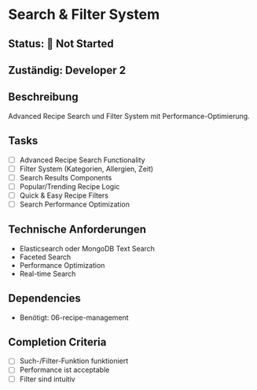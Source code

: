 # Search & Filter System

## Status: 🔄 Not Started

## Zuständig: Developer 2

## Beschreibung
Advanced Recipe Search und Filter System mit Performance-Optimierung.

## Tasks
- [ ] Advanced Recipe Search Functionality
- [ ] Filter System (Kategorien, Allergien, Zeit)
- [ ] Search Results Components
- [ ] Popular/Trending Recipe Logic
- [ ] Quick & Easy Recipe Filters
- [ ] Search Performance Optimization

## Technische Anforderungen
- Elasticsearch oder MongoDB Text Search
- Faceted Search
- Performance Optimization
- Real-time Search

## Dependencies
- Benötigt: 06-recipe-management

## Completion Criteria
- [ ] Such-/Filter-Funktion funktioniert
- [ ] Performance ist acceptable
- [ ] Filter sind intuitiv
